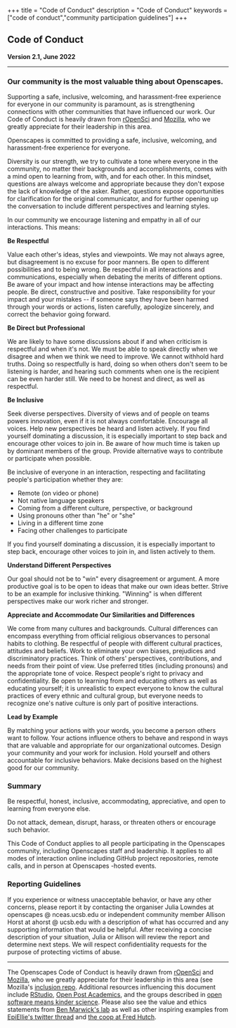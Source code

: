 +++
title = "Code of Conduct"
description = "Code of Conduct"
keywords = ["code of conduct","community participation guidelines"]
+++

## Code of Conduct

**Version 2.1, June 2022**

------------------------------------------------------------------------

### Our community is the most valuable thing about Openscapes.

Supporting a safe, inclusive, welcoming, and harassment-free experience for everyone in our community is paramount, as is strengthening connections with other communities that have influenced our work. Our Code of Conduct is heavily drawn from [rOpenSci](https://ropensci.org/code-of-conduct/) and [Mozilla](https://www.mozilla.org/en-US/about/governance/policies/participation/), who we greatly appreciate for their leadership in this area.

Openscapes is committed to providing a safe, inclusive, welcoming, and harassment-free experience for everyone.

Diversity is our strength, we try to cultivate a tone where everyone in the community, no matter their backgrounds and accomplishments, comes with a mind open to learning from, with, and for each other. In this mindset, questions are always welcome and appropriate because they don't expose the lack of knowledge of the asker. Rather, questions expose opportunities for clarification for the original communicator, and for further opening up the conversation to include different perspectives and learning styles.

In our community we encourage listening and empathy in all of our interactions. This means:

**Be Respectful**

Value each other's ideas, styles and viewpoints. We may not always agree, but disagreement is no excuse for poor manners. Be open to different possibilities and to being wrong. Be respectful in all interactions and communications, especially when debating the merits of different options. Be aware of your impact and how intense interactions may be affecting people. Be direct, constructive and positive. Take responsibility for your impact and your mistakes -- if someone says they have been harmed through your words or actions, listen carefully, apologize sincerely, and correct the behavior going forward.

**Be Direct but Professional**

We are likely to have some discussions about if and when criticism is respectful and when it's not. We must be able to speak directly when we disagree and when we think we need to improve. We cannot withhold hard truths. Doing so respectfully is hard, doing so when others don't seem to be listening is harder, and hearing such comments when one is the recipient can be even harder still. We need to be honest and direct, as well as respectful.

**Be Inclusive**

Seek diverse perspectives. Diversity of views and of people on teams powers innovation, even if it is not always comfortable. Encourage all voices. Help new perspectives be heard and listen actively. If you find yourself dominating a discussion, it is especially important to step back and encourage other voices to join in. Be aware of how much time is taken up by dominant members of the group. Provide alternative ways to contribute or participate when possible.

Be inclusive of everyone in an interaction, respecting and facilitating people's participation whether they are:

-   Remote (on video or phone)
-   Not native language speakers
-   Coming from a different culture, perspective, or background
-   Using pronouns other than "he" or "she"
-   Living in a different time zone
-   Facing other challenges to participate

If you find yourself dominating a discussion, it is especially important to step back, encourage other voices to join in, and listen actively to them.

**Understand Different Perspectives**

Our goal should not be to "win" every disagreement or argument. A more productive goal is to be open to ideas that make our own ideas better. Strive to be an example for inclusive thinking. "Winning" is when different perspectives make our work richer and stronger.

**Appreciate and Accommodate Our Similarities and Differences**

We come from many cultures and backgrounds. Cultural differences can encompass everything from official religious observances to personal habits to clothing. Be respectful of people with different cultural practices, attitudes and beliefs. Work to eliminate your own biases, prejudices and discriminatory practices. Think of others' perspectives, contributions, and needs from their point of view. Use preferred titles (including pronouns) and the appropriate tone of voice. Respect people's right to privacy and confidentiality. Be open to learning from and educating others as well as educating yourself; it is unrealistic to expect everyone to know the cultural practices of every ethnic and cultural group, but everyone needs to recognize one's native culture is only part of positive interactions.

**Lead by Example**

By matching your actions with your words, you become a person others want to follow. Your actions influence others to behave and respond in ways that are valuable and appropriate for our organizational outcomes. Design your community and your work for inclusion. Hold yourself and others accountable for inclusive behaviors. Make decisions based on the highest good for our community.

### Summary

Be respectful, honest, inclusive, accommodating, appreciative, and open to learning from everyone else.

Do not attack, demean, disrupt, harass, or threaten others or encourage such behavior.

This Code of Conduct applies to all people participating in the Openscapes community, including Openscapes staff and leadership. It applies to all modes of interaction online including GitHub project repositories, remote calls, and in person at Openscapes -hosted events.

### Reporting Guidelines

If you experience or witness unacceptable behavior, or have any other concerns, please report it by contacting the organiser Julia Lowndes at openscapes \@ nceas.ucsb.edu or independent community member Allison Horst at ahorst \@ ucsb.edu with a description of what has occurred and any supporting information that would be helpful. After receiving a concise description of your situation, Julia or Allison will review the report and determine next steps. We will respect confidentiality requests for the purpose of protecting victims of abuse.

------------------------------------------------------------------------

The Openscapes Code of Conduct is heavily drawn from [rOpenSci](https://ropensci.org/code-of-conduct/) and [Mozilla](https://www.mozilla.org/en-US/about/governance/policies/participation/), who we greatly appreciate for their leadership in this area (see Mozilla's [inclusion repo](https://github.com/mozilla/inclusion). Additional resources influencing this document include [RStudio](https://rstudio.com/about/what-makes-rstudio-different/), [Open Post Academics](https://openpostac.org/), and the groups described in [open software means kinder science](https://blogs.scientificamerican.com/observations/open-software-means-kinder-science/). Please also see the value and ethics statements from [Ben Marwick's lab](http://faculty.washington.edu/bmarwick/values_and_ethics/) as well as other inspiring examples from [EpiEllie's twitter thread](https://twitter.com/EpiEllie/status/1268729159762747394) and [the coop at Fred Hutch](https://fredhutch.github.io/coop/community/coop-values/).

<br>

<!---responding to violations, recommended by Stef:

https://medium.com/mozilla-open-innovation/how-were-making-code-of-conduct-enforcement-real-and-scaling-it-3e382cf94415
https://www.youtube.com/watch?v=nizfHxg8y3o&feature=youtu.be
https://geekfeminism.wikia.org/wiki/Conference_anti-harassment/Responding_to_reports

--->
